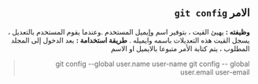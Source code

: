 ﻿

<div dir = rtl > 

## الامر `git config`

**وظيفته :** 
يهيئ القيت ، بتوفير اسم وإيميل المستخدم .وعندما يقوم المستخدم بالتعديل ، يسجل القيت هذه التعديلات باسمه وايميله .
**طريقة استخدامة :**
بعد الدخول إلى المجلد المطلوب ، يتم كتابة الأمر متبوعا بالايميل او الاسم 
<div dir = rtl > 

>  git config --global user.name user-name
git config -- global user.email user-email

</dir>

</dir>


